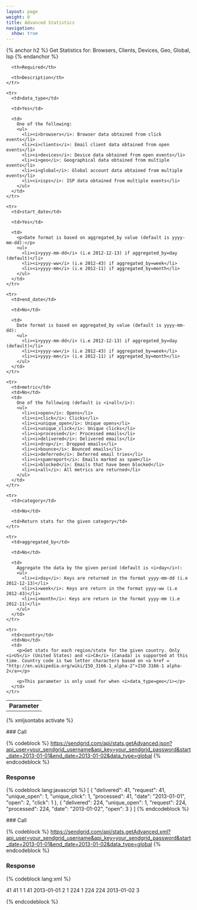 ```yaml
---
layout: page
weight: 0
title: Advanced Statistics
navigation:
  show: true
---
```


{% anchor h2 %} Get Statistics for: Browsers, Clients, Devices, Geo, Global, Isp {% endanchor %}

<table class="table table-bordered table-striped">
  <tbody>
    <tr>
      <th>Parameter</th>

      <th>Required</th>

      <th>Description</th>
    </tr>

    <tr>
      <td>data_type</td>

      <td>Yes</td>

      <td>
        One of the following:
        <ul>
          <li><i>browsers</i>: Browser data obtained from click events</li>
          <li><i>clients</i>: Email client data obtained from open events</li>
          <li><i>devices</i>: Device data obtained from open events</li>
          <li><i>geo</i>: Geographical data obtained from multiple events</li>
          <li><i>global</i>: Global account data obtained from multiple events</li>
          <li><i>isps</i>: ISP data obtained from multiple events</li>
        </ul>
      </td>
    </tr>

    <tr>
      <td>start_date</td>

      <td>Yes</td>

      <td>
        <p>Date format is based on aggregated_by value (default is yyyy-mm-dd):</p>
        <ul>
          <li><i>yyyy-mm-dd</i> (i.e 2012-12-13) if aggregated_by=day (default)</li>
          <li><i>yyyy-ww</i> (i.e 2012-43) if aggregated_by=week</li>
          <li><i>yyyy-mm</i> (i.e 2012-11) if aggregated_by=month</li>
        </ul>
      </td>
    </tr>

    <tr>
      <td>end_date</td>

      <td>No</td>

      <td>
        Date format is based on aggregated_by value (default is yyyy-mm-dd):
        <ul>
          <li><i>yyyy-mm-dd</i> (i.e 2012-12-13) if aggregated_by=day (default)</li>
          <li><i>yyyy-ww</i> (i.e 2012-43) if aggregated_by=week</li>
          <li><i>yyyy-mm</i> (i.e 2012-11) if aggregated_by=month</li>
        </ul>
      </td>
    </tr>

    <tr>
      <td>metric</td>
      <td>No</td>
      <td>
        One of the following (default is <i>all</i>):
        <ul>
          <li><i>open</i>: Opens</li>
          <li><i>click</i>: Clicks</li>
          <li><i>unique_open</i>: Unique opens</li>
          <li><i>unique_click</i>: Unique clicks</li>
          <li><i>processed</i>: Processed emails</li>
          <li><i>delivered</i>: Delivered emails</li>
          <li><i>drop</i>: Dropped emails</li>
          <li><i>bounce</i>: Bounced emails</li>
          <li><i>deferred</i>: Deferred email tries</li>
          <li><i>spamreport</i>: Emails marked as spam</li>
          <li><i>blocked</i>: Emails that have been blocked</li>
          <li><i>all</i>: All metrics are returned</li>
        </ul>
      </td>
    </tr>

    <tr>
      <td>category</td>

      <td>No</td>

      <td>Return stats for the given category</td>
    </tr>

    <tr>
      <td>aggregated_by</td>

      <td>No</td>

      <td>
        Aggregate the data by the given period (default is <i>day</i>):
        <ul>
          <li><i>day</i>: Keys are returned in the format yyyy-mm-dd (i.e 2012-12-13)</li>
          <li><i>week</i>: Keys are return in the format yyyy-ww (i.e 2012-43)</li>
          <li><i>month</i>: Keys are return in the format yyyy-mm (i.e 2012-11)</li>
        </ul>
      </td>
    </tr>

    <tr>
      <td>country</td>
      <td>No</td>
      <td>
        <p>Get stats for each region/state for the given country. Only <i>US</i> (United States) and <i>CA</i> (Canada) is supported at this time. Country code is two letter characters based on <a href = "http://en.wikipedia.org/wiki/ISO_3166-1_alpha-2">ISO 3166-1 alpha-2</a></p>

        <p>This parameter is only used for when <i>data_type=geo</i></p>
      </td>
    </tr>

  </tbody>
</table>


{% xmljsontabs activate %}

<div markdown="1" class="tab-content">
<div markdown="1" class="tab-pane active" id="activate-json">
### Call



{% codeblock %}
https://sendgrid.com/api/stats.getAdvanced.json?api_user=your_sendgrid_username&api_key=your_sendgrid_password&start_date=2013-01-01&end_date=2013-01-02&data_type=global
{% endcodeblock %}
<h3>Response</h3>

{% codeblock lang:javascript %}
[
  {
    "delivered": 41,
    "request": 41,
    "unique_open": 1,
    "unique_click": 1,
    "processed": 41,
    "date": "2013-01-01",
    "open": 2,
    "click": 1
  },
  {
    "delivered": 224,
    "unique_open": 1,
    "request": 224,
    "processed": 224,
    "date": "2013-01-02",
    "open": 3
  }
]
{% endcodeblock %}




</div>
<div markdown="1" class="tab-pane" id="activate-xml">
### Call



{% codeblock %}
https://sendgrid.com/api/stats.getAdvanced.xml?api_user=your_sendgrid_username&api_key=your_sendgrid_password&start_date=2013-01-01&end_date=2013-01-02&data_type=global
{% endcodeblock %}
<h3>Response</h3>

{% codeblock lang:xml %}
<?xml version="1.0" encoding="ISO-8859-1"?>

<?xml version='1.0' encoding='UTF-8'?>
<stats>
   <day>
      <delivered>41</delivered>
      <request>41</request>
      <unique_open>1</unique_open>
      <unique_click>1</unique_click>
      <processed>41</processed>
      <date>2013-01-01</date>
      <open>2</open>
      <click>1</click>
   </day>
   <day>
      <delivered>224</delivered>
      <unique_open>1</unique_open>
      <request>224</request>
      <processed>224</processed>
      <date>2013-01-02</date>
      <open>3</open>
   </day>
</stats>

{% endcodeblock %}




</div>
</div>

